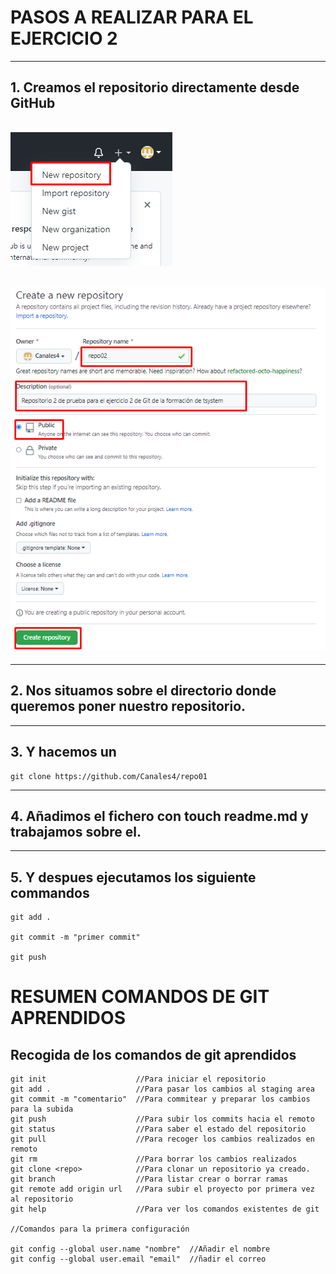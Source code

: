 # PASOS A REALIZAR PARA EL EJERCICIO 2
---
## 1. Creamos el repositorio directamente desde GitHub
## ![alt text](./img1.png)
## ![alt text](./img2.png)
---
## 2. Nos situamos sobre el directorio donde queremos poner nuestro repositorio.
---
##  3. Y hacemos un  
``` 
git clone https://github.com/Canales4/repo01
```
---
## 4. Añadimos el fichero con touch readme.md y trabajamos sobre el.
---
## 5. Y despues ejecutamos los siguiente commandos
``` 
git add .

git commit -m "primer commit"

git push 
```

# RESUMEN COMANDOS DE GIT APRENDIDOS

## Recogida de los comandos de git aprendidos

```
git init                    //Para iniciar el repositorio
git add .                   //Para pasar los cambios al staging area
git commit -m "comentario"  //Para commitear y preparar los cambios para la subida
git push                    //Para subir los commits hacia el remoto
git status                  //Para saber el estado del repositorio
git pull                    //Para recoger los cambios realizados en remoto
git rm                      //Para borrar los cambios realizados
git clone <repo>            //Para clonar un repositorio ya creado.
git branch                  //Para listar crear o borrar ramas
git remote add origin url   //Para subir el proyecto por primera vez al repositorio
git help                    //Para ver los comandos existentes de git

//Comandos para la primera configuración

git config --global user.name "nombre"  //Añadir el nombre
git config --global user.email "email"  //ñadir el correo

```